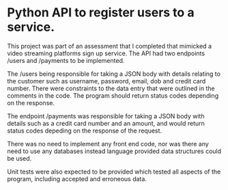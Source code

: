 # Python API to register users to a service.

This project was part of an assessment that I completed that mimicked a video streaming platforms sign up service. The API had two endpoints /users and /payments to be implemented. 

The /users being responsible for taking a JSON body with details relating to the customer such as username, password, email, dob and credit card number. There were constraints to the data entry that were outlined in the comments in the code. The program should return status codes depending on the response. 

The endpoint /payments was responsible for taking a JSON body with details such as a credit card number and an amount, and would return status codes depeding on the response of the request.

There was no need to implement any front end code, nor was there any need to use any databases instead language provided data structures could be used.

Unit tests were also expected to be provided which tested all aspects of the program, including accepted and erroneous data.

